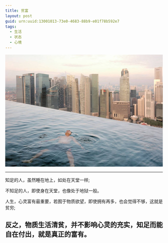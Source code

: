 ```yaml
---
title: 贫富
layout: post
guid: urn:uuid:13001013-73e0-4683-88b9-e01f78b592e7
tags:
  - 生活
  - 状态
  - 心境
---
```



[![](/media/files/2019/05/27/pf.png)](https://bolg-1257385283.cos.ap-chengdu.myqcloud.com/2019/05/27/pf.png)

---
知足的人，虽然睡在地上，如处在天堂一样;

不知足的人，即使身在天堂，也像处于地狱一般。

人生，心灵富有最重要，若囿于物质欲望，即使拥有再多，也会觉得不够，这就是贫穷;

反之，物质生活清贫，并不影响心灵的充实，知足而能自在付出，就是真正的富有。
---